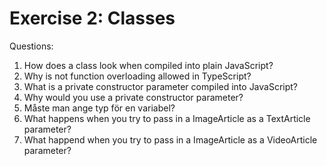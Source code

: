 # Exercise 2: Classes

Questions:
1. How does a class look when compiled into plain JavaScript?
2. Why is not function overloading allowed in TypeScript?
3. What is a private constructor parameter compiled into JavaScript? 
4. Why would you use a private constructor parameter?
5. Måste man ange typ för en variabel?
6. What happens when you try to pass in a ImageArticle as a TextArticle parameter?
7. What happend when you try to pass in a ImageArticle as a VideoArticle parameter?